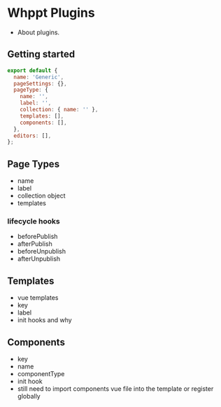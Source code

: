 # Whppt Plugins

- About plugins.

## Getting started

```js
export default {
  name: 'Generic',
  pageSettings: {},
  pageType: {
    name: '',
    label: '',
    collection: { name: '' },
    templates: [],
    components: [],
  },
  editors: [],
};
```

## Page Types

- name
- label
- collection object
- templates

### lifecycle hooks
 
- beforePublish
- afterPublish
- beforeUnpublish
- afterUnpublish

## Templates

- vue templates
- key
- label
- init hooks and why

## Components

- key
- name
- componentType
- init hook
- still need to import components vue file into the template or register globally
